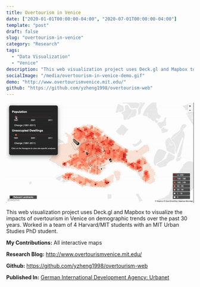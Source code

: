 ```yaml
---
title: Overtourism in Venice
date: ["2020-01-01T00:00:00-04:00", "2020-07-01T00:00:00-04:00"]
template: "post"
draft: false
slug: "overtourism-in-venice"
category: "Research"
tags:
  - "Data Visualization"
  - "Venice"
description: "This web visualization project uses Deck.gl and Mapbox to visualize the impacts of overtourism in Venice on demographic trends over the past 30 years. Worked in a team of 4 Harvard/MIT students with an MIT Urban Studies PhD student."
socialImage: "/media/overtourism-in-venice-demo.gif"
demo: "http://www.overtourismvenice.mit.edu/"
github: "https://github.com/yzheng1998/overtourism-web"
---
```


[![Overtourism In Venice Demo](/media/overtourism-in-venice-demo.gif)](http://www.overtourismvenice.mit.edu/)

This web visualization project uses Deck.gl and Mapbox to visualize the impacts of overtourism in Venice on demographic trends over the past 30 years. Worked in a team of 4 Harvard/MIT students with an MIT Urban Studies PhD student.

**My Contributions:** All interactive maps

**Research Blog:** http://www.overtourismvenice.mit.edu/

**Github:** https://github.com/yzheng1998/overtourism-web

**Published In:** [German International Development Agency: Urbanet](https://www.urbanet.info/an-epidemic-might-cure-venice/)
